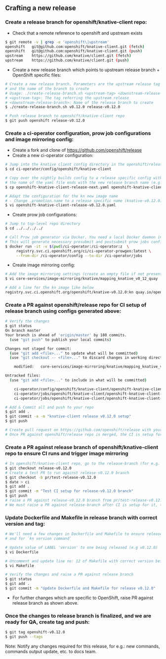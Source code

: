 ## Crafting a new release

### Create a release branch for openshift/knative-client repo:

* Check that a remote reference to openshift and upstream exists
```bash
$ git remote -v | grep -e 'openshift\|upstream'
openshift	git@github.com:openshift/knative-client.git (fetch)
openshift	git@github.com:openshift/knative-client.git (push)
upstream	https://github.com/knative/client.git (fetch)
upstream	https://github.com/knative/client.git (push)
```

* Create a new release branch which points to upstream release branch + OpenShift specific files:
```bash
# Create a new release branch. Parameters are the upstream release tag
# and the name of the branch to create
# Usage: ./create-release-branch.sh <upstream-tag> <downstream-release-branch>
# <upstream-tag>: The tag referring the upstream release
# <downstream-release-branch>: Name of the release branch to create
$ ./create-release-branch.sh v0.12.0 release-v0.12.0

# Push release branch to openshift/knative-client repo
$ git push openshift release-v0.12.0
```

### Create a ci-operator configuration, prow job configurations and image mirroring config:

* Create a fork and clone of https://github.com/openshift/release
* Create a new ci-operator configuration:
```bash
# Jump into the knative client config directory in the openshift/release
$ cd ci-operator/config/openshift/knative-client

# Copy over the nightly builds config to a release specific config with
# the name of the yaml file ends with the new release branch name (e.g. release-v0.12.0)
$ cp openshift-knative-client-release-next.yaml openshift-knative-client-release-v0.12.0.yaml

# Adapt the configuration for the kn new image name
# - Change .promotion.name to a release specific name (knative-v0.12.0)
$ vi openshift-knative-client-release-v0.12.0.yaml
```

* Create prow job configurations:
```bash
# Jump to top-level repo directory
$ cd ../../../../

# Call Prow job generator via Docker. You need a local Docker daemon installed
# This will generate necessary presubmit and postsubmit prow jobs config YAML files
$ docker run -it -v $(pwd)/ci-operator:/ci-operator:z  \
     registry.svc.ci.openshift.org/ci/ci-operator-prowgen:latest \
     --from-dir /ci-operator/config --to-dir /ci-operator/jobs
```

* Create image mirroring config:
```bash
# Add the image mirroring settings (create an empty file if not present)
$ vi core-services/image-mirroring/knative/mapping_knative_v0_12_quay

# Add a line for the kn image like below
registry.svc.ci.openshift.org/openshift/knative-v0.12.0:kn quay.io/openshift-knative/kn:v0.12.0
```

### Create a PR against openshift/release repo for CI setup of release branch using configs generated above:
```bash
# Verify the changes
$ git status
On branch master
Your branch is ahead of 'origin/master' by 180 commits.
  (use "git push" to publish your local commits)

Changes not staged for commit:
  (use "git add <file>..." to update what will be committed)
  (use "git checkout -- <file>..." to discard changes in working directory)

	modified:   core-services/image-mirroring/knative/mapping_knative_v0_12_quay

Untracked files:
  (use "git add <file>..." to include in what will be committed)

	ci-operator/config/openshift/knative-client/openshift-knative-client-release-v0.12.0.yaml
	ci-operator/jobs/openshift/knative-client/openshift-knative-client-release-v0.12.0-postsubmits.yaml
	ci-operator/jobs/openshift/knative-client/openshift-knative-client-release-v0.12.0-presubmits.yaml

# Add & Commit all and push to your repo
$ git add .
$ git commit -a -m "knative-client release v0.12.0 setup"
$ git push

# Create pull request on https://github.com/openshift/release with your changes
# Once PR against openshift/release repo is merged, the CI is setup for release-branch
```

### Create a PR against release branch of openshift/knative-client repo to ensure CI runs and trigger image mirroring
```bash
# In openshift/knative-client repo, go to the release-branch (for e.g. release-v0.12.0)
$ git checkout release-v0.12.0
# Create a test PR to run against release-v0.12.0 branch
$ git checkout -b pr/test-release-v0.12.0
$ date > ci
$ git add .
$ git commit -m "Test CI setup for release-v0.12.0 branch"
$ git push
# raise a PR against release-v0.12.0 branch from pr/test-release-v0.12.0 branch
# We must raise a PR against release-branch after CI is setup for it, this ensures the image is mirrored at quay
```

### Update Dockerfile and Makefile in release branch with correct version and tag:
```bash
# We'll need a few changes in Dockerfile and Makefile to ensure release version mention in Dockerfile labels
# and for `kn version command`

# Update value of LABEL 'version' to one being released (e.g v0.12.0)
$ vi Dockerfile

# Uncomment and update line no: 12 of Makefile with correct version being released (e.g. v0.12.0)
$ vi Makefile

# Verify the changes and raise a PR against release branch
$ git status
$ git add .
$ git commit -m "Update Dockerfile and Makefile for release v0.12.0"
```

* For further changes which are specific to OpenShift, raise PR against release branch as shown above.

### Once the changes to release branch is finalized, and we are ready for QA, create tag and push:
```bash
$ git tag openshift-v0.12.0
$ git push --tags
```

Note: Notify any changes required for this release, for e.g.: new commands, commands output update, etc. to docs team.
